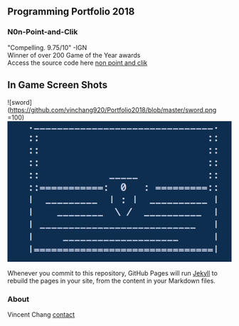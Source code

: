 ## Programming Portfolio 2018
### N0n-Point-and-Clik
 "Compelling. 9.75/10" -IGN <br>
 Winner of over 200 Game of the Year awards<br>
Access the source code here [non point and clik ](https://github.com/DoubekSeth/NonPointAndClick) <br>

## In Game Screen Shots
![sword](https://github.com/vinchang920/Portfolio2018/blob/master/sword.png =100)
![chest](https://github.com/vinchang920/Portfolio2018/blob/master/chest.png)

Whenever you commit to this repository, GitHub Pages will run [Jekyll](https://jekyllrb.com/) to rebuild the pages in your site, from the content in your Markdown files.

### About
Vincent Chang
[contact](vincchan9510@granitesd.org)


